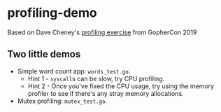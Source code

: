 # profiling-demo

Based on Dave Cheney's [profiling exercise](https://dave.cheney.net/high-performance-go-workshop/gophercon-2019.html#cpu_profiling_exercise)
from GopherCon 2019

## Two little demos

- Simple word count app: `words_test.go`.
  - Hint 1 - `syscall`s can be slow, try CPU profiling.
  - Hint 2 - Once you've fixed the CPU usage, try using the memory profiler to see
    if there's any stray memory allocations.
- Mutex profiling: `mutex_test.go`.
